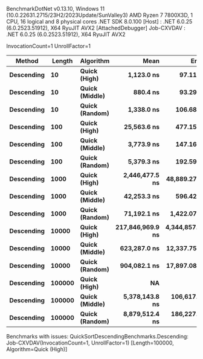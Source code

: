 
BenchmarkDotNet v0.13.10, Windows 11 (10.0.22631.2715/23H2/2023Update/SunValley3)
AMD Ryzen 7 7800X3D, 1 CPU, 16 logical and 8 physical cores
.NET SDK 8.0.100
  [Host]     : .NET 6.0.25 (6.0.2523.51912), X64 RyuJIT AVX2 [AttachedDebugger]
  Job-CXVDAV : .NET 6.0.25 (6.0.2523.51912), X64 RyuJIT AVX2

InvocationCount=1  UnrollFactor=1  

 Method     | Length | Algorithm      | Mean             | Error           | StdDev          | Median           | Gen0       | Allocated    |
----------- |------- |--------------- |-----------------:|----------------:|----------------:|-----------------:|-----------:|-------------:|
 **Descending** | **10**     | **Quick (High)**   |       **1,123.0 ns** |        **97.11 ns** |        **286.3 ns** |       **1,150.0 ns** |          **-** |       **1624 B** |
 **Descending** | **10**     | **Quick (Middle)** |         **880.4 ns** |        **93.29 ns** |        **270.7 ns** |         **800.0 ns** |          **-** |       **1000 B** |
 **Descending** | **10**     | **Quick (Random)** |       **1,338.0 ns** |       **106.68 ns** |        **314.6 ns** |       **1,300.0 ns** |          **-** |       **1024 B** |
 **Descending** | **100**    | **Quick (High)**   |      **25,563.6 ns** |       **477.15 ns** |        **586.0 ns** |      **25,500.0 ns** |          **-** |     **119344 B** |
 **Descending** | **100**    | **Quick (Middle)** |       **3,773.9 ns** |       **147.16 ns** |        **415.1 ns** |       **3,600.0 ns** |          **-** |      **12064 B** |
 **Descending** | **100**    | **Quick (Random)** |       **5,379.3 ns** |       **192.59 ns** |        **543.2 ns** |       **5,300.0 ns** |          **-** |      **18856 B** |
 **Descending** | **1000**   | **Quick (High)**   |   **2,446,477.5 ns** |    **48,889.27 ns** |     **86,900.6 ns** |   **2,431,750.0 ns** |          **-** |   **11988544 B** |
 **Descending** | **1000**   | **Quick (Middle)** |      **42,253.3 ns** |       **596.42 ns** |        **557.9 ns** |      **42,200.0 ns** |          **-** |     **192232 B** |
 **Descending** | **1000**   | **Quick (Random)** |      **71,192.1 ns** |     **1,422.07 ns** |      **3,267.4 ns** |      **70,800.0 ns** |          **-** |     **279640 B** |
 **Descending** | **10000**  | **Quick (High)**   | **217,846,969.9 ns** | **4,344,857.22 ns** | **10,820,202.2 ns** | **215,939,100.0 ns** | **23000.0000** | **1199880496 B** |
 **Descending** | **10000**  | **Quick (Middle)** |     **623,287.0 ns** |    **12,337.75 ns** |     **15,603.3 ns** |     **622,500.0 ns** |          **-** |    **2727688 B** |
 **Descending** | **10000**  | **Quick (Random)** |     **904,082.1 ns** |    **17,897.08 ns** |     **42,534.3 ns** |     **901,100.0 ns** |          **-** |    **3642736 B** |
 **Descending** | **100000** | **Quick (High)**   |               **NA** |              **NA** |              **NA** |               **NA** |         **NA** |           **NA** |
 **Descending** | **100000** | **Quick (Middle)** |   **5,378,143.8 ns** |   **106,617.38 ns** |    **278,999.1 ns** |   **5,343,900.0 ns** |          **-** |   **35255200 B** |
 **Descending** | **100000** | **Quick (Random)** |   **8,879,512.4 ns** |   **186,227.80 ns** |    **516,036.3 ns** |   **8,797,800.0 ns** |  **1000.0000** |   **50218600 B** |

Benchmarks with issues:
  QuickSortDescendingBenchmarks.Descending: Job-CXVDAV(InvocationCount=1, UnrollFactor=1) [Length=100000, Algorithm=Quick (High)]

